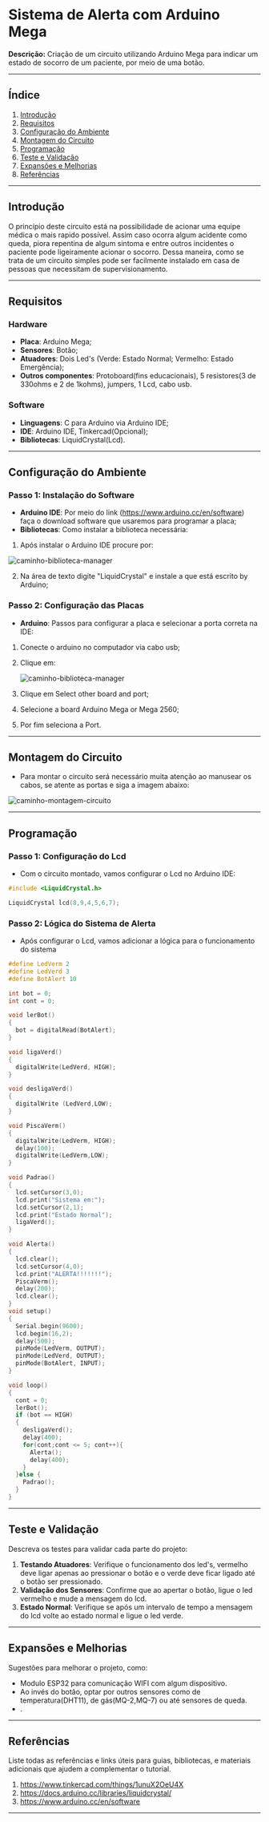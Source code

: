 # Sistema de Alerta com Arduino Mega

**Descrição:** Criação de um circuito utilizando Arduino Mega para indicar um estado de socorro de um paciente, por meio de uma botão.

---

## Índice

1. [Introdução](#introdução)
2. [Requisitos](#requisitos)
3. [Configuração do Ambiente](#configuração-do-ambiente)
4. [Montagem do Circuito](#montagem-do-circuito)
5. [Programação](#programação)
6. [Teste e Validação](#teste-e-validação)
7. [Expansões e Melhorias](#expansões-e-melhorias)
8. [Referências](#referências)

---

## Introdução
O princípio deste circuito está na possibilidade de acionar uma equipe médica o mais rapido possível. Assim caso ocorra algum acidente como queda, piora repentina de algum sintoma e entre outros incidentes o paciente pode ligeiramente acionar o socorro. Dessa maneira, como se trata de um circuito simples pode ser facilmente instalado em casa de pessoas que necessitam de supervisionamento.

---

## Requisitos

### Hardware

- **Placa**: Arduino Mega;
- **Sensores**: Botão;
- **Atuadores**: Dois Led's (Verde: Estado Normal; Vermelho: Estado Emergência);
- **Outros componentes**: Protoboard(fins educacionais), 5 resistores(3 de 330ohms e 2 de 1kohms), jumpers, 1 Lcd, cabo usb.

### Software

- **Linguagens**: C para Arduino via Arduino IDE;
- **IDE**: Arduino IDE, Tinkercad(Opcional);
- **Bibliotecas**: LiquidCrystal(Lcd).

---

## Configuração do Ambiente

### Passo 1: Instalação do Software

- **Arduino IDE**: Por meio do link (https://www.arduino.cc/en/software) faça o download software que usaremos para programar a placa;
- **Bibliotecas**: Como instalar a biblioteca necessária:
1. Após instalar o Arduino IDE procure por:
  
  <img src="Caminho-Biblioteca.png" alt="caminho-biblioteca-manager" />

2. Na área de texto digite "LiquidCrystal" e instale a que está escrito by Arduino;

### Passo 2: Configuração das Placas

- **Arduino**: Passos para configurar a placa e selecionar a porta correta na IDE:
1. Conecte o arduino no computador via cabo usb;
2. Clique em:

   <img src="Caminho-Selecionar-Port.png" alt="caminho-biblioteca-manager" />
3. Clique em Select other board and port;
4. Selecione a board Arduino Mega or Mega 2560;
5. Por fim seleciona a Port.

---

## Montagem do Circuito

- Para montar o circuito será necessário muita atenção ao manusear os cabos, se atente as portas e siga a imagem abaixo:

<img src="Caminho-Montagem-Circuito.png" alt="caminho-montagem-circuito" />

---

## Programação

### Passo 1: Configuração do Lcd
- Com o circuito montado, vamos configurar o Lcd no Arduino IDE:
```cpp
#include <LiquidCrystal.h>

LiquidCrystal lcd(8,9,4,5,6,7);
```

### Passo 2: Lógica do Sistema de Alerta
- Após configurar o Lcd, vamos adicionar a lógica para o funcionamento do sistema 
```cpp
#define LedVerm 2
#define LedVerd 3
#define BotAlert 10

int bot = 0;
int cont = 0;

void lerBot()
{
  bot = digitalRead(BotAlert);
}

void ligaVerd()
{
  digitalWrite(LedVerd, HIGH);
}

void desligaVerd()
{
  digitalWrite (LedVerd,LOW);
}

void PiscaVerm()
{
  digitalWrite(LedVerm, HIGH);
  delay(100);
  digitalWrite(LedVerm,LOW);
}

void Padrao()
{
  lcd.setCursor(3,0);
  lcd.print("Sistema em:");
  lcd.setCursor(2,1);
  lcd.print("Estado Normal");
  ligaVerd();
}

void Alerta()
{
  lcd.clear();
  lcd.setCursor(4,0);
  lcd.print("ALERTA!!!!!!!");
  PiscaVerm();
  delay(200);
  lcd.clear();
}
void setup()
{
  Serial.begin(9600);
  lcd.begin(16,2);
  delay(500);
  pinMode(LedVerm, OUTPUT);
  pinMode(LedVerd, OUTPUT);
  pinMode(BotAlert, INPUT);
}

void loop()
{
  cont = 0;
  lerBot();
  if (bot == HIGH)
  {
    desligaVerd();
    delay(400);
    for(cont;cont <= 5; cont++){
      Alerta();
      delay(400);
    }
  }else {
    Padrao();
  }
}
```
---

## Teste e Validação

Descreva os testes para validar cada parte do projeto:

1. **Testando Atuadores**: Verifique o funcionamento dos led's, vermelho deve ligar apenas ao pressionar o botão e o verde deve ficar ligado até o botão ser pressionado.
2. **Validação dos Sensores**: Confirme que ao apertar o botão, ligue o led vermelho e mude a mensagem do lcd.
3. **Estado Normal**: Verifique se após um intervalo de tempo a mensagem do lcd volte ao estado normal e ligue o led verde. 

---

## Expansões e Melhorias

Sugestões para melhorar o projeto, como:

- Modulo ESP32 para comunicação WIFI com algum dispositivo.
- Ao invés do botão, optar por outros sensores como de temperatura(DHT11), de gás(MQ-2,MQ-7) ou até sensores de queda.
- .

---

## Referências

Liste todas as referências e links úteis para guias, bibliotecas, e materiais adicionais que ajudem a complementar o tutorial.
1. https://www.tinkercad.com/things/1unuX2OeU4X
2. https://docs.arduino.cc/libraries/liquidcrystal/
3. https://www.arduino.cc/en/software
   
---
